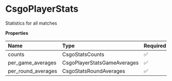 # CsgoPlayerStats

Statistics for all matches

**Properties**

| Name               | Type                        | Required | Description |
| :----------------- | :-------------------------- | :------- | :---------- |
| counts             | CsgoStatsCounts             | ✅       |             |
| per_game_averages  | CsgoPlayerStatsGameAverages | ✅       |             |
| per_round_averages | CsgoStatsRoundAverages      | ✅       |             |
